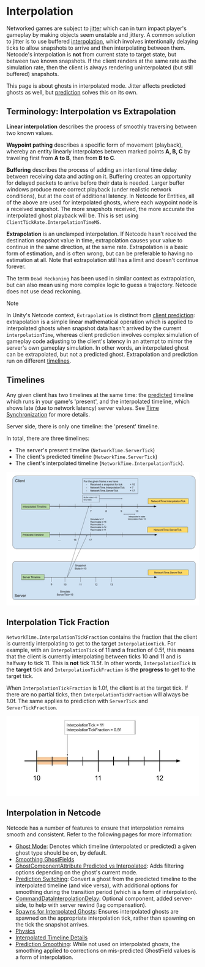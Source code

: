 # Interpolation

Networked games are subject to [jitter](https://docs-multiplayer.unity3d.com/netcode/current/learn/lagandpacketloss/) which can in turn impact player's gameplay by making objects seem unstable and jittery. A common solution to jitter is to use buffered [interpolation](https://docs-multiplayer.unity3d.com/netcode/current/learn/clientside_interpolation/), which involves intentionally delaying ticks to allow snapshots to arrive and then interpolating between them. Netcode's interpolation is **not** from current state to target state, but between two known snapshots. If the client renders at the same rate as the simulation rate, then the client is always rendering uninterpolated (but still buffered) snapshots.

This page is about ghosts in interpolated mode. Jitter affects predicted ghosts as well, but [prediction](prediction-high-level-explanation.md) solves this on its own.

## Terminology: Interpolation vs Extrapolation

**Linear interpolation** describes the process of smoothly traversing between two known values.

**Waypoint pathing** describes a specific form of movement (playback), whereby an entity linearly interpolates between marked points **A, B, C** by traveling first from **A to B**, then from **B to C**.

**Buffering** describes the process of adding an intentional time delay between receiving data and acting on it. Buffering creates an opportunity for delayed packets to arrive before their data is needed. Larger buffer windows produce more correct playback (under realistic network conditions), but at the cost of additional latency.
In Netcode for Entities, all of the above are used for interpolated ghosts, where each waypoint node is a received snapshot. The more snapshots received, the more accurate the interpolated ghost playback will be. This is set using `ClientTickRate.InterpolationTimeMS`.

**Extrapolation** is an unclamped interpolation. If Netcode hasn't received the destination snapshot value in time, extrapolation causes your value to continue in the same direction, at the same rate. Extrapolation is a basic form of estimation, and is often wrong, but can be preferable to having no estimation at all. Note that extrapolation still has a limit and doesn't continue forever.

The term `Dead Reckoning` has been used in similar context as extrapolation, but can also mean using more complex logic to guess a trajectory. Netcode does not use dead reckoning.

>[!NOTE]
>In Unity's Netcode context, `Extrapolation` is distinct from [client prediction](prediction.md): extrapolation is a simple linear mathematical operation which is applied to interpolated ghosts when snapshot data hasn't arrived by the current `interpolationTime`, whereas client prediction involves complex simulation of gameplay code adjusting to the client's latency in an attempt to mirror the server's own gameplay simulation. In other words, an interpolated ghost can be extrapolated, but not a predicted ghost. Extrapolation and prediction run on different [timelines](#timelines).

## Timelines

Any given client has two timelines at the same time: the [predicted](prediction.md) timeline which runs in your game's 'present', and the interpolated timeline, which shows late (due to network latency) server values. See [Time Synchronization](time-synchronization.md) for more details.

Server side, there is only one timeline: the 'present' timeline.

In total, there are three timelines:

- The server's present timeline (`NetworkTime.ServerTick`)
- The client's predicted timeline (`NetworkTime.ServerTick`)
- The client's interpolated timeline (`NetworkTime.InterpolationTick`).

![Timelines.jpg](images/PredictionSteps/Timelines.jpg)

## Interpolation Tick Fraction

`NetworkTime.InterpolationTickFraction` contains the fraction that the client is currently interpolating to get to the target `InterpolationTick`. For example, with an `InterpolationTick` of 11 and a fraction of 0.5f, this means that the client is currently interpolating between ticks 10 and 11 and is halfway to tick 11. This is **not** tick 11.5f. In other words, `InterpolationTick` is the **target** tick and `InterpolationTickFraction` is the **progress** to get to the target tick.

When `InterpolationTickFraction` is 1.0f, the client is at the target tick. If there are no partial ticks, then `InterpolationTickFraction` will always be 1.0f. The same applies to prediction with `ServerTick` and `ServerTickFraction`.

![TickFraction.jpg](images/TickFraction.jpg)

## Interpolation in Netcode

Netcode has a number of features to ensure that interpolation remains smooth and consistent. Refer to the following pages for more information:

- [Ghost Mode](ghost-snapshots.md#authoring-ghosts): Denotes which timeline (interpolated or predicted) a given ghost type should be on, by default.
- [Smoothing GhostFields](ghost-snapshots.md#authoring-component-serialization)
- [GhostComponentAttribute Predicted vs Interpolated](ghost-snapshots.md#using-the-ghostcomponentattribute): Adds filtering options depending on the ghost's current mode.
- [Prediction Switching](prediction.md#prediction-switching): Convert a ghost from the predicted timeline to the interpolated timeline (and vice versa), with additional options for smoothing during the transition period (which is a form of interpolation).
- [CommandDataInterpolationDelay](entities-list.md#commanddata): Optional component, added server-side, to help with server rewind (lag compensation).
- [Spawns for Interpolated Ghosts](ghost-spawning.md#different-type-of-spawning): Ensures interpolated ghosts are spawned on the appropriate interpolation tick, rather than spawning on the tick the snapshot arrives.
- [Physics](physics.md#interpolated-ghosts)
- [Interpolated Timeline Details](time-synchronization.md)
- [Prediction Smoothing](prediction.md#prediction-smoothing): While not used on interpolated ghosts, the smoothing applied to corrections on mis-predicted GhostField values is a form of interpolation.
